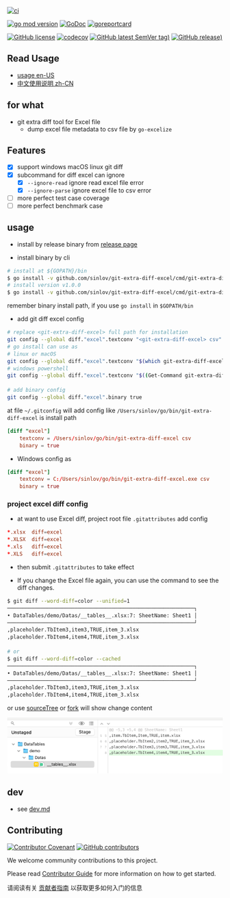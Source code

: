 [![ci](https://github.com/sinlov/git-extra-diff-excel/workflows/ci/badge.svg)](https://github.com/sinlov/git-extra-diff-excel/actions/workflows/ci.yml)

[![go mod version](https://img.shields.io/github/go-mod/go-version/sinlov/git-extra-diff-excel?label=go.mod)](https://github.com/sinlov/git-extra-diff-excel)
[![GoDoc](https://godoc.org/github.com/sinlov/git-extra-diff-excel?status.png)](https://godoc.org/github.com/sinlov/git-extra-diff-excel)
[![goreportcard](https://goreportcard.com/badge/github.com/sinlov/git-extra-diff-excel)](https://goreportcard.com/report/github.com/sinlov/git-extra-diff-excel)

[![GitHub license](https://img.shields.io/github/license/sinlov/git-extra-diff-excel)](https://github.com/sinlov/git-extra-diff-excel)
[![codecov](https://codecov.io/gh/sinlov/git-extra-diff-excel/branch/main/graph/badge.svg)](https://codecov.io/gh/sinlov/git-extra-diff-excel)
[![GitHub latest SemVer tag)](https://img.shields.io/github/v/tag/sinlov/git-extra-diff-excel)](https://github.com/sinlov/git-extra-diff-excel/tags)
[![GitHub release)](https://img.shields.io/github/v/release/sinlov/git-extra-diff-excel)](https://github.com/sinlov/git-extra-diff-excel/releases)

## Read Usage

- [usage en-US](#usage)
- [中文使用说明 zh-CN](doc/README-zh-CN.md)

## for what

- git extra diff tool for Excel file
    -  dump excel file metadata to csv file by `go-excelize`

## Features

- [x] support windows macOS linux git diff
- [x] subcommand for diff excel can ignore
    - [x] `--ignore-read` ignore read excel file error
    - [x] `--ignore-parse` ignore excel file to csv error
- [ ] more perfect test case coverage
- [ ] more perfect benchmark case

## usage

- install by release binary from [release page](https://github.com/sinlov/git-extra-diff-excel/releases)

- install binary by cli

```bash
# install at ${GOPATH}/bin
$ go install -v github.com/sinlov/git-extra-diff-excel/cmd/git-extra-diff-excel@latest
# install version v1.0.0
$ go install -v github.com/sinlov/git-extra-diff-excel/cmd/git-extra-diff-excel@v1.0.0
```

remember binary install path, if you use `go install` in `$GOPATH/bin`

- add git diff excel config

```bash
# replace <git-extra-diff-excel> full path for installation
git config --global diff."excel".textconv "<git-extra-diff-excel> csv"
# go install can use as
# linux or macOS
git config --global diff."excel".textconv "$(which git-extra-diff-excel) csv"
# windows powershell
git config --global diff."excel".textconv "$((Get-Command git-extra-diff-excel).Source.Replace(`"\`", `"/`")) csv"

# add binary config
git config --global diff."excel".binary true
```

at file `~/.gitconfig` will add config like `/Users/sinlov/go/bin/git-extra-diff-excel` is install path

```conf
[diff "excel"]
	textconv = /Users/sinlov/go/bin/git-extra-diff-excel csv
	binary = true
```

- Windows config as

```conf
[diff "excel"]
	textconv = C:/Users/sinlov/go/bin/git-extra-diff-excel.exe csv
	binary = true
```

### project excel diff config

- at want to use Excel diff, project root file `.gitattributes` add config

```conf
*.xlsx  diff=excel
*.XLSX  diff=excel
*.xls   diff=excel
*.XLS   diff=excel
```

- then submit `.gitattributes` to take effect

- If you change the Excel file again, you can use the command to see the diff changes.

```bash
$ git diff --word-diff=color --unified=1
─────────────────────────────────────────────────────────────┐
• DataTables/demo/Datas/__tables__.xlsx:7: SheetName: Sheet1 │
─────────────────────────────────────────────────────────────┘
,placeholder.TbItem3,item3,TRUE,item_3.xlsx
,placeholder.TbItem4,item4,TRUE,item_3.xlsx

# or
$ git diff --word-diff=color --cached
─────────────────────────────────────────────────────────────┐
• DataTables/demo/Datas/__tables__.xlsx:7: SheetName: Sheet1 │
─────────────────────────────────────────────────────────────┘
,placeholder.TbItem3,item3,TRUE,item_3.xlsx
,placeholder.TbItem4,item4,TRUE,item_3.xlsx
```

or use [sourceTree](https://www.sourcetreeapp.com/) or [fork](https://git-fork.com/) will show change content

![img.png](https://github.com/sinlov/git-extra-diff-excel/blob/main/doc/img/fork-diff-excel.png?raw=true)

## dev

- see [dev.md](doc-dev/dev.md)

## Contributing

[![Contributor Covenant](https://img.shields.io/badge/contributor%20covenant-v1.4-ff69b4.svg)](.github/CONTRIBUTING_DOC/CODE_OF_CONDUCT.md)
[![GitHub contributors](https://img.shields.io/github/contributors/sinlov/git-extra-diff-excel)](https://github.com/sinlov/git-extra-diff-excel/graphs/contributors)

We welcome community contributions to this project.

Please read [Contributor Guide](.github/CONTRIBUTING_DOC/CONTRIBUTING.md) for more information on how to get started.

请阅读有关 [贡献者指南](.github/CONTRIBUTING_DOC/zh-CN/CONTRIBUTING.md) 以获取更多如何入门的信息